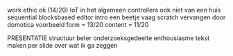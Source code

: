 work ethic ok (14/20)
IoT in het algemeen
    controllers ook niet van een huis
    sequential blocksbased editor
intro een beetje vaag
scratch vervangen door domotica voorbeeld
form = 13/20
content = 11/20

PRESENTATIE
structuur beter
onderzoeksgedeelte
enthousiasme
tekst maken per slide over wat ik ga zeggen
